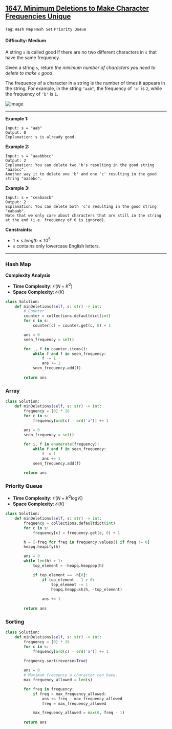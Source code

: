 ## [1647. Minimum Deletions to Make Character Frequencies Unique](https://leetcode.com/problems/minimum-deletions-to-make-character-frequencies-unique)

 ```Tag```: ```Hash Map``` ```Hash Set``` ```Priority Queue```

 #### Difficulty: Medium

 A string ```s``` is called good if there are no two different characters in ```s``` that have the same frequency.

Given a string ```s```, return _the minimum number of characters you need to delete to make ```s``` good_.

The frequency of a character in a string is the number of times it appears in the string. For example, in the string ```"aab"```, the frequency of ```'a'``` is ```2```, while the frequency of ```'b'``` is ```1```.

![image](https://github.com/quananhle/Python/assets/35042430/fbc7939a-ad29-4fc0-b3f7-aa412c27990d)

---

__Example 1:__
```
Input: s = "aab"
Output: 0
Explanation: s is already good.
```

__Example 2:__
```
Input: s = "aaabbbcc"
Output: 2
Explanation: You can delete two 'b's resulting in the good string "aaabcc".
Another way it to delete one 'b' and one 'c' resulting in the good string "aaabbc".
```

__Example 3:__
```
Input: s = "ceabaacb"
Output: 2
Explanation: You can delete both 'c's resulting in the good string "eabaab".
Note that we only care about characters that are still in the string at the end (i.e. frequency of 0 is ignored).
```

__Constraints:__

- $1 \le s.length \le 10^{5}$
- ```s``` contains only lowercase English letters.

---

### Hash Map

__Complexity Analysis__

- __Time Complexity__: $\mathcal{O}(N + K^{2})$
- __Space Complexity__: $\mathcal{O}(K)$

```Python
class Solution:
    def minDeletions(self, s: str) -> int:
        # Counter
        counter = collections.defaultdict(int)
        for c in s:
            counter[c] = counter.get(c, 0) + 1

        ans = 0
        seen_frequency = set()

        for _, f in counter.items():
            while f and f in seen_frequency:
                f -= 1
                ans += 1
            seen_frequency.add(f)
    
        return ans
```

### Array

```Python
class Solution:
    def minDeletions(self, s: str) -> int:
        frequency = [0] * 26
        for c in s:
            frequency[ord(c) - ord('a')] += 1
        
        ans = 0
        seen_frequency = set()

        for i, f in enumerate(frequency):
            while f and f in seen_frequency:
                f -= 1
                ans += 1
            seen_frequency.add(f)
        
        return ans
```

### Priority Queue

- __Time Complexity__: $\mathcal{O}(N + K^{2} \log K)$
- __Space Complexity__: $\mathcal{O}(K)$

```Python
class Solution:
    def minDeletions(self, s: str) -> int:
        frequency = collections.defaultdict(int)
        for c in s:
            frequency[c] = frequency.get(c, 0) + 1

        h = [-freq for freq in frequency.values() if freq != 0]
        heapq.heapify(h)

        ans = 0
        while len(h) > 1:
            top_element = -heapq.heappop(h)

            if top_element == -h[0]:
                if top_element - 1 > 0:
                    top_element -= 1
                    heapq.heappush(h, -top_element)
                
                ans += 1
        
        return ans
```

### Sorting

```Python
class Solution:
    def minDeletions(self, s: str) -> int:
        frequency = [0] * 26
        for c in s:
            frequency[ord(c) - ord('a')] += 1
        
        frequency.sort(reverse=True)

        ans = 0
        # Maximum frequency a character can have.
        max_frequency_allowed = len(s)

        for freq in frequency:
            if freq > max_frequency_allowed:
                ans += freq - max_frequency_allowed
                freq = max_frequency_allowed

            max_frequency_allowed = max(0, freq - 1)
        
        return ans
```
